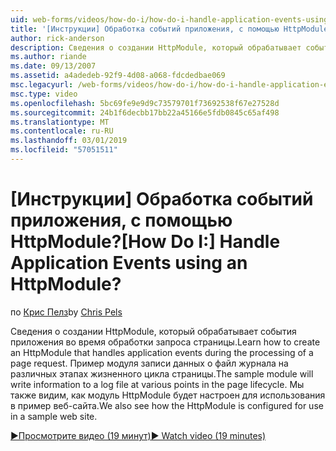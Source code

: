 ```yaml
---
uid: web-forms/videos/how-do-i/how-do-i-handle-application-events-using-an-httpmodule
title: '[Инструкции] Обработка событий приложения, с помощью HttpModule? | Документы Майкрософт'
author: rick-anderson
description: Сведения о создании HttpModule, который обрабатывает события приложения во время обработки запроса страницы. Пример модуля записи данных о журнала...
ms.author: riande
ms.date: 09/13/2007
ms.assetid: a4adedeb-92f9-4d08-a068-fdcdedbae069
msc.legacyurl: /web-forms/videos/how-do-i/how-do-i-handle-application-events-using-an-httpmodule
msc.type: video
ms.openlocfilehash: 5bc69fe9e9d9c73579701f73692538f67e27528d
ms.sourcegitcommit: 24b1f6decbb17bb22a45166e5fdb0845c65af498
ms.translationtype: MT
ms.contentlocale: ru-RU
ms.lasthandoff: 03/01/2019
ms.locfileid: "57051511"
---
```

<a name="how-do-i-handle-application-events-using-an-httpmodule"></a><span data-ttu-id="4866d-105">[Инструкции] Обработка событий приложения, с помощью HttpModule?</span><span class="sxs-lookup"><span data-stu-id="4866d-105">[How Do I:] Handle Application Events using an HttpModule?</span></span>
====================
<span data-ttu-id="4866d-106">по [Крис Пелз](https://twitter.com/chrispels)</span><span class="sxs-lookup"><span data-stu-id="4866d-106">by [Chris Pels](https://twitter.com/chrispels)</span></span>

<span data-ttu-id="4866d-107">Сведения о создании HttpModule, который обрабатывает события приложения во время обработки запроса страницы.</span><span class="sxs-lookup"><span data-stu-id="4866d-107">Learn how to create an HttpModule that handles application events during the processing of a page request.</span></span> <span data-ttu-id="4866d-108">Пример модуля записи данных о файл журнала на различных этапах жизненного цикла страницы.</span><span class="sxs-lookup"><span data-stu-id="4866d-108">The sample module will write information to a log file at various points in the page lifecycle.</span></span> <span data-ttu-id="4866d-109">Мы также видим, как модуль HttpModule будет настроен для использования в пример веб-сайта.</span><span class="sxs-lookup"><span data-stu-id="4866d-109">We also see how the HttpModule is configured for use in a sample web site.</span></span>

[<span data-ttu-id="4866d-110">&#9654;Просмотрите видео (19 минут)</span><span class="sxs-lookup"><span data-stu-id="4866d-110">&#9654; Watch video (19 minutes)</span></span>](https://channel9.msdn.com/Blogs/ASP-NET-Site-Videos/how-do-i-handle-application-events-using-an-httpmodule)
